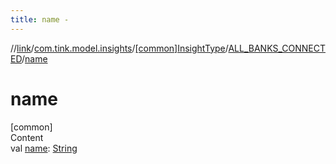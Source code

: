 ```yaml
---
title: name -
---
```

//[link](../../../index.md)/[com.tink.model.insights](../../index.md)/[[common]InsightType](../index.md)/[ALL_BANKS_CONNECTED](index.md)/[name](name.md)



# name  
[common]  
Content  
val [name](name.md): [String](https://kotlinlang.org/api/latest/jvm/stdlib/kotlin/-string/index.html)  



